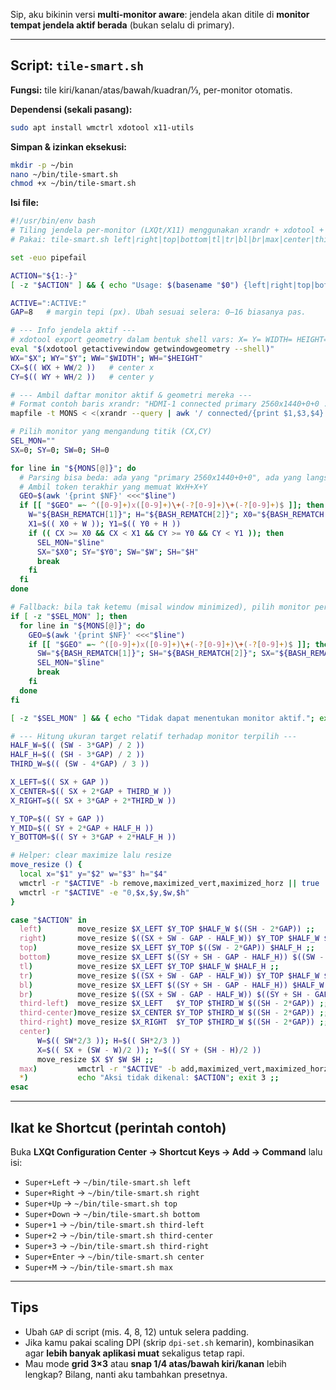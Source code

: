 Sip, aku bikinin versi **multi-monitor aware**: jendela akan ditile di **monitor tempat jendela aktif berada** (bukan selalu di primary).

---

## Script: `tile-smart.sh`

**Fungsi:** tile kiri/kanan/atas/bawah/kuadran/1⁄3, per-monitor otomatis.

**Dependensi (sekali pasang):**

```bash
sudo apt install wmctrl xdotool x11-utils
```

**Simpan & izinkan eksekusi:**

```bash
mkdir -p ~/bin
nano ~/bin/tile-smart.sh
chmod +x ~/bin/tile-smart.sh
```

**Isi file:**

```bash
#!/usr/bin/env bash
# Tiling jendela per-monitor (LXQt/X11) menggunakan xrandr + xdotool + wmctrl
# Pakai: tile-smart.sh left|right|top|bottom|tl|tr|bl|br|max|center|third-left|third-center|third-right

set -euo pipefail

ACTION="${1:-}"
[ -z "$ACTION" ] && { echo "Usage: $(basename "$0") {left|right|top|bottom|tl|tr|bl|br|max|center|third-left|third-center|third-right}"; exit 1; }

ACTIVE=":ACTIVE:"
GAP=8   # margin tepi (px). Ubah sesuai selera: 0–16 biasanya pas.

# --- Info jendela aktif ---
# xdotool export geometry dalam bentuk shell vars: X= Y= WIDTH= HEIGHT=
eval "$(xdotool getactivewindow getwindowgeometry --shell)"
WX="$X"; WY="$Y"; WW="$WIDTH"; WH="$HEIGHT"
CX=$(( WX + WW/2 ))   # center x
CY=$(( WY + WH/2 ))   # center y

# --- Ambil daftar monitor aktif & geometri mereka ---
# Format contoh baris xrandr: "HDMI-1 connected primary 2560x1440+0+0 ..."
mapfile -t MONS < <(xrandr --query | awk '/ connected/{print $1,$3,$4}' )

# Pilih monitor yang mengandung titik (CX,CY)
SEL_MON=""
SX=0; SY=0; SW=0; SH=0

for line in "${MONS[@]}"; do
  # Parsing bisa beda: ada yang "primary 2560x1440+0+0", ada yang langsung "1920x1080+2560+0"
  # Ambil token terakhir yang memuat WxH+X+Y
  GEO=$(awk '{print $NF}' <<<"$line")
  if [[ "$GEO" =~ ^([0-9]+)x([0-9]+)\+(-?[0-9]+)\+(-?[0-9]+)$ ]]; then
    W="${BASH_REMATCH[1]}"; H="${BASH_REMATCH[2]}"; X0="${BASH_REMATCH[3]}"; Y0="${BASH_REMATCH[4]}"
    X1=$(( X0 + W )); Y1=$(( Y0 + H ))
    if (( CX >= X0 && CX < X1 && CY >= Y0 && CY < Y1 )); then
      SEL_MON="$line"
      SX="$X0"; SY="$Y0"; SW="$W"; SH="$H"
      break
    fi
  fi
done

# Fallback: bila tak ketemu (misal window minimized), pilih monitor pertama bertanda geometry valid
if [ -z "$SEL_MON" ]; then
  for line in "${MONS[@]}"; do
    GEO=$(awk '{print $NF}' <<<"$line")
    if [[ "$GEO" =~ ^([0-9]+)x([0-9]+)\+(-?[0-9]+)\+(-?[0-9]+)$ ]]; then
      SW="${BASH_REMATCH[1]}"; SH="${BASH_REMATCH[2]}"; SX="${BASH_REMATCH[3]}"; SY="${BASH_REMATCH[4]}"
      SEL_MON="$line"
      break
    fi
  done
fi

[ -z "$SEL_MON" ] && { echo "Tidak dapat menentukan monitor aktif."; exit 2; }

# --- Hitung ukuran target relatif terhadap monitor terpilih ---
HALF_W=$(( (SW - 3*GAP) / 2 ))
HALF_H=$(( (SH - 3*GAP) / 2 ))
THIRD_W=$(( (SW - 4*GAP) / 3 ))

X_LEFT=$(( SX + GAP ))
X_CENTER=$(( SX + 2*GAP + THIRD_W ))
X_RIGHT=$(( SX + 3*GAP + 2*THIRD_W ))

Y_TOP=$(( SY + GAP ))
Y_MID=$(( SY + 2*GAP + HALF_H ))
Y_BOTTOM=$(( SY + 3*GAP + 2*HALF_H ))

# Helper: clear maximize lalu resize
move_resize () {
  local x="$1" y="$2" w="$3" h="$4"
  wmctrl -r "$ACTIVE" -b remove,maximized_vert,maximized_horz || true
  wmctrl -r "$ACTIVE" -e "0,$x,$y,$w,$h"
}

case "$ACTION" in
  left)        move_resize $X_LEFT $Y_TOP $HALF_W $((SH - 2*GAP)) ;;
  right)       move_resize $((SX + SW - GAP - HALF_W)) $Y_TOP $HALF_W $((SH - 2*GAP)) ;;
  top)         move_resize $X_LEFT $Y_TOP $((SW - 2*GAP)) $HALF_H ;;
  bottom)      move_resize $X_LEFT $((SY + SH - GAP - HALF_H)) $((SW - 2*GAP)) $HALF_H ;;
  tl)          move_resize $X_LEFT $Y_TOP $HALF_W $HALF_H ;;
  tr)          move_resize $((SX + SW - GAP - HALF_W)) $Y_TOP $HALF_W $HALF_H ;;
  bl)          move_resize $X_LEFT $((SY + SH - GAP - HALF_H)) $HALF_W $HALF_H ;;
  br)          move_resize $((SX + SW - GAP - HALF_W)) $((SY + SH - GAP - HALF_H)) $HALF_W $HALF_H ;;
  third-left)  move_resize $X_LEFT   $Y_TOP $THIRD_W $((SH - 2*GAP)) ;;
  third-center)move_resize $X_CENTER $Y_TOP $THIRD_W $((SH - 2*GAP)) ;;
  third-right) move_resize $X_RIGHT  $Y_TOP $THIRD_W $((SH - 2*GAP)) ;;
  center)
      W=$(( SW*2/3 )); H=$(( SH*2/3 ))
      X=$(( SX + (SW - W)/2 )); Y=$(( SY + (SH - H)/2 ))
      move_resize $X $Y $W $H ;;
  max)         wmctrl -r "$ACTIVE" -b add,maximized_vert,maximized_horz ;;
  *)           echo "Aksi tidak dikenal: $ACTION"; exit 3 ;;
esac
```

---

## Ikat ke Shortcut (perintah contoh)

Buka **LXQt Configuration Center → Shortcut Keys → Add → Command** lalu isi:

* `Super+Left`  → `~/bin/tile-smart.sh left`
* `Super+Right` → `~/bin/tile-smart.sh right`
* `Super+Up`    → `~/bin/tile-smart.sh top`
* `Super+Down`  → `~/bin/tile-smart.sh bottom`
* `Super+1`     → `~/bin/tile-smart.sh third-left`
* `Super+2`     → `~/bin/tile-smart.sh third-center`
* `Super+3`     → `~/bin/tile-smart.sh third-right`
* `Super+Enter` → `~/bin/tile-smart.sh center`
* `Super+M`     → `~/bin/tile-smart.sh max`

---

## Tips

* Ubah `GAP` di script (mis. 4, 8, 12) untuk selera padding.
* Jika kamu pakai scaling DPI (skrip `dpi-set.sh` kemarin), kombinasikan agar **lebih banyak aplikasi muat** sekaligus tetap rapi.
* Mau mode **grid 3×3** atau **snap 1/4 atas/bawah kiri/kanan** lebih lengkap? Bilang, nanti aku tambahkan presetnya.
